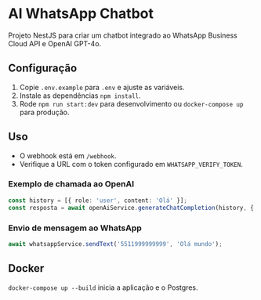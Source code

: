 # AI WhatsApp Chatbot

Projeto NestJS para criar um chatbot integrado ao WhatsApp Business Cloud API e OpenAI GPT-4o.

## Configuração
1. Copie `.env.example` para `.env` e ajuste as variáveis.
2. Instale as dependências `npm install`.
3. Rode `npm run start:dev` para desenvolvimento ou `docker-compose up` para produção.

## Uso
- O webhook está em `/webhook`.
- Verifique a URL com o token configurado em `WHATSAPP_VERIFY_TOKEN`.

### Exemplo de chamada ao OpenAI
```ts
const history = [{ role: 'user', content: 'Olá' }];
const resposta = await openAiService.generateChatCompletion(history, { system: 'Você é simpático' });
```

### Envio de mensagem ao WhatsApp
```ts
await whatsappService.sendText('5511999999999', 'Olá mundo');
```

## Docker
`docker-compose up --build` inicia a aplicação e o Postgres.
